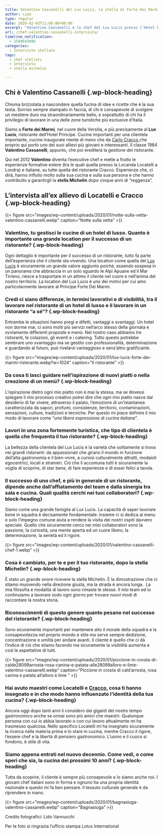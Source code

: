 ```yaml
---
title: Valentino Cassanelli del Lux Lucis, la stella di Forte dei Marmi
author: ciao
type: regular
date: 2020-02-02T11:00:00+00:00
excerpt: "Valentino Cassanelli è lo chef del Lux Lucis presso l'Hotel Principe di Forte dei Marmi. Una stella Michelin, è stato allievo di Carlo Cracco e Giorgio Locatelli. Le sue parole"
url: /chef-valentino-cassanelli-intervista/
timeline_notification:
  - 1580643088
categories:
  - Interviste stellate
tags:
  - chef stellati
  - intervista
  - stella michelin

---
```

## Chi è Valentino Cassanelli {.wp-block-heading}

Chioma brizzolata a nascondere quella fucina di idee e ricette che è la sua testa. Sorriso sempre stampato in faccia, di chi è consapevole di svolgere un mestiere duro ma straordinariamente bello, e soprattutto di chi ha il privilegio di lavorare in una delle zone turistiche più esclusive d’Italia.

Siamo a **Forte dei Marmi**, nel cuore della Versilia, e più precisamente al **Lux Lucis**, ristorante dell&#8217;Hotel Principe. Cucine importanti per una clientela importante, cucine inaugurate niente di meno che da <a href="https://aleepepe.com/2019/12/29/tv-il-mio-posto-e-in-cucina-parola-di-carlo-cracco/" target="_blank" rel="noreferrer noopener" aria-label=" (apre in una nuova scheda)">Carlo Cracco </a>che proprio qui portò uno dei suoi allievi più giovani e interessanti. Il classe 1984 **Valentino Cassanelli**, appunto, che poi erediterà la gestione del ristorante. 

Qui nel 2012 **Valentino** diventa l’executive chef e mette a frutto le esperienze formative estere (tra le quali quella presso la Locanda Locatelli a Londra) e italiane, su tutte quella del ristorante Cracco. Esperienze che, ci dirà, hanno influito molto sulla sua cucina e sulla sua persona e che hanno contribuito a garantirgli la **stella Michelin** dopo cinque anni di &#8220;reggenza&#8221;.

## L&#8217;intervista all&#8217;ex allievo di Locatelli e Cracco {.wp-block-heading}


{{< figure src="images/wp-content/uploads/2020/01/notte-sulla-vetta-valentino-cassanelli.webp" caption="Notte sulla vetta" >}}


### **Valentino, tu gestisci le cucine di un hotel di lusso. Quanto è importante una grande location per il successo di un ristorante?** {.wp-block-heading}

Ogni dettaglio è importante per il successo di un ristorante, tutto fa parte dell’esperienza che il cliente sta vivendo. Una location come quella del <a href="https://principefortedeimarmi.com/ristoranti-e-bar/lux-lucis/" target="_blank" rel="noreferrer noopener" aria-label=" (apre in una nuova scheda)">Lux Lucis</a> è sicuramente un grande valore aggiunto poiché, essendo sospesa in un panorama che abbraccia in un solo sguardo le Alpi Apuane ed il Mar Tirreno, riesce a trasportare in un attimo il cliente nel cuore e nell’anima del nostro territorio. La location del Lux Lucis è uno dei motivi per cui amo particolarmente lavorare al Principe Forte Dei Marmi.

### **Credi ci siano differenze, in termini lavorativi e di visibilità, tra il lavorare nel ristorante di un hotel di lusso e il lavorare in un ristorante “a sé”?** {.wp-block-heading}

Entrambe le situazioni hanno pregi e difetti, vantaggi e svantaggi. Un hotel non dorme mai, ci sono molti più servizi nell’arco stesso della giornata e ovviamente differenti proposte e menù. Nel nostro caso abbiamo tre ristoranti, le colazioni, gli eventi e i catering. Tutto questo potrebbe sembrare uno svantaggio ma se gestito con professionalità, determinazione e guardando al futuro, può rivelarsi vantaggioso e senz’altro gratificante.


{{< figure src="images/wp-content/uploads/2020/01/lux-lucis-forte-dei-marmi-ristorante.webp?w=1024" caption="Il ristorante" >}}


### **Da cosa ti lasci guidare nell’ispirazione di nuovi piatti o nella creazione di un menù?** {.wp-block-heading}

L’ispirazione dietro ogni mio piatto non è mai la stessa, ma se dovessi spiegare il mio processo creativo potrei dire che ogni mio piatto nasce dal desiderio di far vivere, attraverso il palato, l’emozione di un&#8217;istantanea caratterizzata da sapori, profumi, consistenze, territorio, contaminazioni, sensazioni, culture, tradizioni e tecniche. Per questo mi piace definire il mio modo di lavorare come “_una libera espressione di cucina italiana_”.

### **Lavori in una zona fortemente turistica, che tipo di clientela è quella che frequenta il tuo ristorante?** {.wp-block-heading}

La bellezza della clientela del Lux Lucis è la varietà che solitamente si trova nei grandi ristoranti: da appassionati che girano il mondo in funzione dell’alta gastronomia e il bien-vivre, a curiosi culturalmente attratti, modaioli egocentrici, locali e stranieri. Ciò che li accomuna tutti è sicuramente la voglia di scoprire, di star bene, di fare esperienze e di esser felici a tavola.

### **Il successo di uno chef, e più in generale di un ristorante, dipende anche dall’affiatamento del team e dalla sinergia tra sala e cucina. Quali qualità cerchi nei tuoi collaboratori?** {.wp-block-heading}

Siamo come una grande famiglia al Lux Lucis. La capacità di saper lavorare bene in squadra è decisamente fondamentale: insieme ci si dedica al menu e solo l’impegno comune aiuta a rendere la visita dei nostri ospiti davvero speciale. Quello che sicuramente cerco nei miei collaboratori sono la passione, la curiosità, una mente aperta ed un cuore libero, la determinazione, la serietà ed il rigore.


{{< figure src="images/wp-content/uploads/2020/01/valentino-cassanelli-chef-1.webp" >}}


### **Cosa è cambiato, per te e per il tuo ristorante, dopo la stella Michelin?** {.wp-block-heading}

È stato un grande onore ricevere la stella Michelin. È la dimostrazione che ci stiamo muovendo nella direzione giusta, ma la strada è ancora lunga.&nbsp; La mia filosofia e modalità di lavoro sono rimaste le stesse. Il mio team ed io continuiamo a lavorare sodo ogni giorno per trovare nuovi modi di raccontare la nostra storia.

### **Riconoscimenti di questo genere quanto pesano nel successo del ristorante?**  {.wp-block-heading}

Sono sicuramente importanti per mantenere alto il morale della squadra e la consapevolezza nel proprio mondo e stile ma serve sempre dedizione, concentrazione e umiltà per andare avanti. Il cliente è quello che ci dà l’indice di ciò che stiamo facendo ma sicuramente la visibilità aumenta e così le aspettative di tutti.


{{< figure src="images/wp-content/uploads/2020/01/piccione-in-crosta-di-calde28099arrosta-rosa-canina-e-patata-alle28099alloro-e-lime-valentino-cassanelli.webp" caption="Piccione in crosta di cald’arrosta, rosa canina e patata all’alloro e lime " >}}


### **Hai avuto maestri come Locatelli e <a href="https://aleepepe.com/2019/12/29/tv-il-mio-posto-e-in-cucina-parola-di-carlo-cracco/" target="_blank" rel="noreferrer noopener" aria-label=" (apre in una nuova scheda)">Cracco</a>, cosa ti hanno insegnato e in che modo hanno influenzato l’identità della tua cucina?**  {.wp-block-heading}

Ancora oggi dopo tanti anni li considero dei giganti del nostro tempo gastronomico anche se ormai sono più amici che maestri. Qualunque persona con cui io abbia lavorato o con cui lavoro attualmente mi ha trasmesso qualcosa. Nello specifico Locatelli mi ha insegnato sicuramente la ricerca nella materia prima e lo stare in cucina, mentre Cracco il rigore, l’essere chef e la libertà di pensiero gastronomico. L’uomo e il cuoco si fondono, è stile di vita.

### **Siamo appena entrati nel nuovo decennio. Come vedi, o come speri che sia, la cucina dei prossimi 10 anni?** {.wp-block-heading}

Tutta da scoprire, il cliente è sempre più consapevole e lo siamo anche noi. I giovani chef italiani sono in forma e ognuno ha una propria identità nazionale e questo mi fa ben pensare. Il tessuto culturale generale è da riprendere in mano.


{{< figure src="images/wp-content/uploads/2020/01/bagnasiuga-valentino-cassanelli.webp" caption="Bagnasiuga" >}}


Credits fotografici: Lido Vannucchi

Per le foto si ringrazia l&#8217;ufficio stampa Lotus International